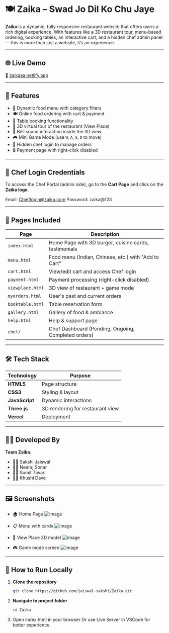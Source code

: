 # 🍽️ Zaika – Swad Jo Dil Ko Chu Jaye

**Zaika** is a dynamic, fully responsive restaurant website that offers users a rich digital experience. With features like a 3D restaurant tour, menu-based ordering, booking tables, an interactive cart, and a hidden chef admin panel — this is more than just a website, it’s an experience.

---

## 🌐 Live Demo

🔗 [zaikaaa.netlify.app](https://zaikaaa.netlify.app/)

---

## 🚀 Features

- 🧾 Dynamic food menu with category filters
- 🍽️ Online food ordering with cart & payment
- 📅 Table booking functionality
- 🧍 3D virtual tour of the restaurant (View Place)
- 🔔 Bell sound interaction inside the 3D view
- 🎮 Mini Game Mode (use `W`, `A`, `S`, `D` to move)
- 🔐 Hidden chef login to manage orders
- 🔒 Payment page with right-click disabled

---

## 🔐 Chef Login Credentials

To access the Chef Portal (admin side), go to the **Cart Page** and click on the **Zaika logo**.

Email: Chieflogin@zaika.com
Password: zaika@123


---

## 📄 Pages Included

| Page              | Description |
|-------------------|-------------|
| `index.html`      | Home Page with 3D burger, cuisine cards, testimonials |
| `menu.html`       | Food menu (Indian, Chinese, etc.) with "Add to Cart" |
| `cart.html`       | View/edit cart and access Chef login |
| `payment.html`    | Payment processing (right-click disabled) |
| `viewplace.html`  | 3D view of restaurant + game mode |
| `myorders.html`   | User's past and current orders |
| `booktable.html`  | Table reservation form |
| `gallery.html`    | Gallery of food & ambiance |
| `help.html`       | Help & support page |
| `chef/`           | Chef Dashboard (Pending, Ongoing, Completed orders) |

---

## 🛠️ Tech Stack

| Technology | Purpose |
|------------|---------|
| **HTML5**  | Page structure |
| **CSS3**   | Styling & layout |
| **JavaScript** | Dynamic interactions |
| **Three.js** | 3D rendering for restaurant view |
| **Vercel** | Deployment |

---

## 🧑‍💻 Developed By

**Team Zaika**:
- 👩‍💻 Sakshi Jaiswal  
- 👨‍💻 Neeraj Sonar  
- 👨‍💻 Sumit Tiwari
- 👩‍💻 Khushi Dave   

---

## 🖼️ Screenshots

- 🏠 Home Page
  ![image](https://github.com/user-attachments/assets/f9f9d5bb-d037-446b-a50d-92e7080c6343)

- 📋 Menu with cards
  ![image](https://github.com/user-attachments/assets/46005f60-0750-4142-865c-4d99117410ea)
 
- 🧍 View Place 3D model
  ![image](https://github.com/user-attachments/assets/8b1b5488-4d6f-4fb0-9c41-12f77ad85d4c)

- 🎮 Game mode screen
  ![image](https://github.com/user-attachments/assets/8d9603e1-d36b-4536-8446-d52f0b0f6d42)

---

## 🧪 How to Run Locally

1. **Clone the repository**
   ```bash
   git clone https://github.com/jaiswal-sakshi/Zaika.git
2. **Navigate to project folder**
   ```bash
   cd Zaika
3. Open index.html in your browser Or use Live Server in VSCode for better experience.
